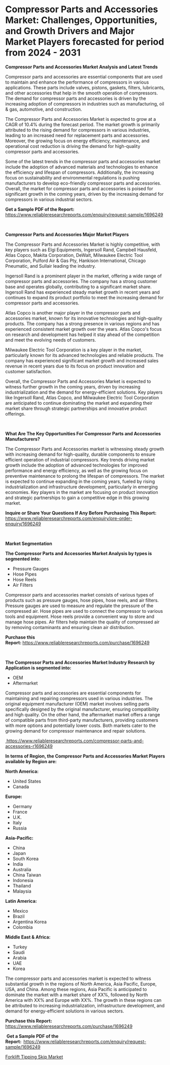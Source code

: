 <p><h1>Compressor Parts and Accessories Market: Challenges, Opportunities, and Growth Drivers and Major Market Players forecasted for period from 2024 - 2031</h1></p><p><strong>Compressor Parts and Accessories Market Analysis and Latest Trends</strong></p>
<p><p>Compressor parts and accessories are essential components that are used to maintain and enhance the performance of compressors in various applications. These parts include valves, pistons, gaskets, filters, lubricants, and other accessories that help in the smooth operation of compressors. The demand for compressor parts and accessories is driven by the increasing adoption of compressors in industries such as manufacturing, oil & gas, automotive, and construction.</p><p>The Compressor Parts and Accessories Market is expected to grow at a CAGR of 10.4% during the forecast period. The market growth is primarily attributed to the rising demand for compressors in various industries, leading to an increased need for replacement parts and accessories. Moreover, the growing focus on energy efficiency, maintenance, and operational cost reduction is driving the demand for high-quality compressor parts and accessories.</p><p>Some of the latest trends in the compressor parts and accessories market include the adoption of advanced materials and technologies to enhance the efficiency and lifespan of compressors. Additionally, the increasing focus on sustainability and environmental regulations is pushing manufacturers to develop eco-friendly compressor parts and accessories. Overall, the market for compressor parts and accessories is poised for significant growth in the coming years, driven by the increasing demand for compressors in various industrial sectors.</p></p>
<p><strong>Get a Sample PDF of the Report:&nbsp;</strong> <a href="https://www.reliableresearchreports.com/enquiry/request-sample/1696249">https://www.reliableresearchreports.com/enquiry/request-sample/1696249</a></p>
<p>&nbsp;</p>
<p><strong>Compressor Parts and Accessories Major Market Players</strong></p>
<p><p>The Compressor Parts and Accessories Market is highly competitive, with key players such as Elgi Equipments, Ingersoll Rand, Campbell Hausfeld, Atlas Copco, Makita Corporation, DeWalt, Milwaukee Electric Tool Corporation, Pulford Air & Gas Pty, Hankison International, Chicago Pneumatic, and Sullair leading the industry.</p><p>Ingersoll Rand is a prominent player in the market, offering a wide range of compressor parts and accessories. The company has a strong customer base and operates globally, contributing to a significant market share. Ingersoll Rand has experienced steady market growth in recent years and continues to expand its product portfolio to meet the increasing demand for compressor parts and accessories.</p><p>Atlas Copco is another major player in the compressor parts and accessories market, known for its innovative technologies and high-quality products. The company has a strong presence in various regions and has experienced consistent market growth over the years. Atlas Copco's focus on research and development has helped it stay ahead of the competition and meet the evolving needs of customers.</p><p>Milwaukee Electric Tool Corporation is a key player in the market, particularly known for its advanced technologies and reliable products. The company has experienced significant market growth and increased sales revenue in recent years due to its focus on product innovation and customer satisfaction.</p><p>Overall, the Compressor Parts and Accessories Market is expected to witness further growth in the coming years, driven by increasing industrialization and the demand for energy-efficient solutions. Key players like Ingersoll Rand, Atlas Copco, and Milwaukee Electric Tool Corporation are anticipated to continue dominating the market and expanding their market share through strategic partnerships and innovative product offerings.</p></p>
<p>&nbsp;</p>
<p><strong>What Are The Key Opportunities For Compressor Parts and Accessories Manufacturers?</strong></p>
<p><p>The Compressor Parts and Accessories market is witnessing steady growth with increasing demand for high-quality, durable components to ensure efficient operation of industrial compressors. Key trends driving market growth include the adoption of advanced technologies for improved performance and energy efficiency, as well as the growing focus on preventive maintenance to prolong the lifespan of compressors. The market is expected to continue expanding in the coming years, fueled by rising industrialization and infrastructure development, particularly in emerging economies. Key players in the market are focusing on product innovation and strategic partnerships to gain a competitive edge in this growing market.</p></p>
<p><strong>Inquire or Share Your Questions If Any Before Purchasing This Report:</strong> <a href="https://www.reliableresearchreports.com/enquiry/pre-order-enquiry/1696249">https://www.reliableresearchreports.com/enquiry/pre-order-enquiry/1696249</a></p>
<p>&nbsp;</p>
<p><strong>Market Segmentation</strong></p>
<p><strong>The Compressor Parts and Accessories Market Analysis by types is segmented into:</strong></p>
<p><ul><li>Pressure Gauges</li><li>Hose Pipes</li><li>Hose Reels</li><li>Air Filters</li></ul></p>
<p><p>Compressor parts and accessories market consists of various types of products such as pressure gauges, hose pipes, hose reels, and air filters. Pressure gauges are used to measure and regulate the pressure of the compressed air. Hose pipes are used to connect the compressor to various tools and equipment. Hose reels provide a convenient way to store and manage hose pipes. Air filters help maintain the quality of compressed air by removing contaminants and ensuring clean air distribution.</p></p>
<p><strong>Purchase this Report:&nbsp;</strong><a href="https://www.reliableresearchreports.com/purchase/1696249">https://www.reliableresearchreports.com/purchase/1696249</a></p>
<p>&nbsp;</p>
<p><strong>The Compressor Parts and Accessories Market Industry Research by Application is segmented into:</strong></p>
<p><ul><li>OEM</li><li>Aftermarket</li></ul></p>
<p><p>Compressor parts and accessories are essential components for maintaining and repairing compressors used in various industries. The original equipment manufacturer (OEM) market involves selling parts specifically designed by the original manufacturer, ensuring compatibility and high quality. On the other hand, the aftermarket market offers a range of compatible parts from third-party manufacturers, providing customers with more options and potentially lower costs. Both markets cater to the growing demand for compressor maintenance and repair solutions.</p></p>
<p><a href="https://www.reliableresearchreports.com/compressor-parts-and-accessories-r1696249">&nbsp;https://www.reliableresearchreports.com/compressor-parts-and-accessories-r1696249</a></p>
<p><strong>In terms of Region, the Compressor Parts and Accessories Market Players available by Region are:</strong></p>
<p>
    <p> <strong> North America: </strong>
        <ul>
            <li>United States</li>
            <li>Canada</li>
        </ul>
        </p> 
    <p> <strong> Europe: </strong>
        <ul>
            <li>Germany</li>
            <li>France</li>
            <li>U.K.</li>
            <li>Italy</li>
            <li>Russia</li>
        </ul>
        </p> 
    <p> <strong> Asia-Pacific: </strong>
        <ul>
            <li>China</li>
            <li>Japan</li>
            <li>South Korea</li>
            <li>India</li>
            <li>Australia</li>
            <li>China Taiwan</li>
            <li>Indonesia</li>
            <li>Thailand</li>
            <li>Malaysia</li>
        </ul>
        </p> 
    <p> <strong> Latin America: </strong>
        <ul>
            <li>Mexico</li>
            <li>Brazil</li>
            <li>Argentina Korea</li>
            <li>Colombia</li>
        </ul>
        </p> 
    <p> <strong> Middle East & Africa: </strong>
        <ul>
            <li>Turkey</li>
            <li>Saudi</li>
            <li>Arabia</li>
            <li>UAE</li>
            <li>Korea</li>
        </ul>
    </p>
    </p>
<p><p>The compressor parts and accessories market is expected to witness substantial growth in the regions of North America, Asia Pacific, Europe, USA, and China. Among these regions, Asia Pacific is anticipated to dominate the market with a market share of XX%, followed by North America with XX% and Europe with XX%. The growth in these regions can be attributed to increasing industrialization, infrastructure development, and demand for energy-efficient solutions in various sectors.</p></p>
<p><strong>Purchase this Report: </strong><a href="https://www.reliableresearchreports.com/purchase/1696249">https://www.reliableresearchreports.com/purchase/1696249</a></p>
<p>&nbsp;<strong>Get a Sample PDF of the Report:&nbsp;&nbsp;</strong><a href="https://www.reliableresearchreports.com/enquiry/request-sample/1696249">https://www.reliableresearchreports.com/enquiry/request-sample/1696249</a></p>
<p><strong></strong></p>
<p><p><a href="https://github.com/lbird53714/Market-Research-Report-List-4/blob/main/forklift-tipping-skip-market.md">Forklift Tipping Skip Market</a></p></p>